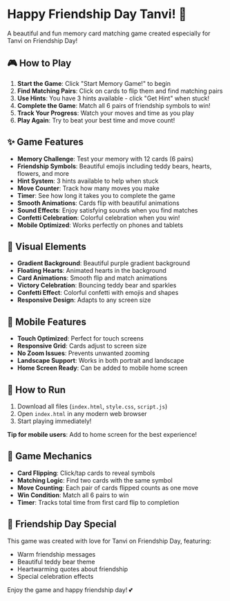 # Happy Friendship Day Tanvi! 🧸

A beautiful and fun memory card matching game created especially for Tanvi on Friendship Day!

## 🎮 How to Play

1. **Start the Game**: Click "Start Memory Game!" to begin
2. **Find Matching Pairs**: Click on cards to flip them and find matching pairs
3. **Use Hints**: You have 3 hints available - click "Get Hint" when stuck!
4. **Complete the Game**: Match all 6 pairs of friendship symbols to win!
5. **Track Your Progress**: Watch your moves and time as you play
6. **Play Again**: Try to beat your best time and move count!

## ✨ Game Features

- **Memory Challenge**: Test your memory with 12 cards (6 pairs)
- **Friendship Symbols**: Beautiful emojis including teddy bears, hearts, flowers, and more
- **Hint System**: 3 hints available to help when stuck
- **Move Counter**: Track how many moves you make
- **Timer**: See how long it takes you to complete the game
- **Smooth Animations**: Cards flip with beautiful animations
- **Sound Effects**: Enjoy satisfying sounds when you find matches
- **Confetti Celebration**: Colorful celebration when you win!
- **Mobile Optimized**: Works perfectly on phones and tablets

## 🎨 Visual Elements

- **Gradient Background**: Beautiful purple gradient background
- **Floating Hearts**: Animated hearts in the background
- **Card Animations**: Smooth flip and match animations
- **Victory Celebration**: Bouncing teddy bear and sparkles
- **Confetti Effect**: Colorful confetti with emojis and shapes
- **Responsive Design**: Adapts to any screen size

## 📱 Mobile Features

- **Touch Optimized**: Perfect for touch screens
- **Responsive Grid**: Cards adjust to screen size
- **No Zoom Issues**: Prevents unwanted zooming
- **Landscape Support**: Works in both portrait and landscape
- **Home Screen Ready**: Can be added to mobile home screen

## 🚀 How to Run

1. Download all files (`index.html`, `style.css`, `script.js`)
2. Open `index.html` in any modern web browser
3. Start playing immediately!

**Tip for mobile users**: Add to home screen for the best experience!

## 🎯 Game Mechanics

- **Card Flipping**: Click/tap cards to reveal symbols
- **Matching Logic**: Find two cards with the same symbol
- **Move Counting**: Each pair of cards flipped counts as one move
- **Win Condition**: Match all 6 pairs to win
- **Timer**: Tracks total time from first card flip to completion

## 💝 Friendship Day Special

This game was created with love for Tanvi on Friendship Day, featuring:
- Warm friendship messages
- Beautiful teddy bear theme
- Heartwarming quotes about friendship
- Special celebration effects

Enjoy the game and happy friendship day! 💕 